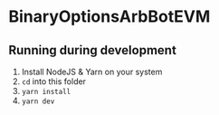 # BinaryOptionsArbBotEVM

## Running during development

1. Install NodeJS & Yarn on your system
2. `cd` into this folder
3. `yarn install`
4. `yarn dev`
